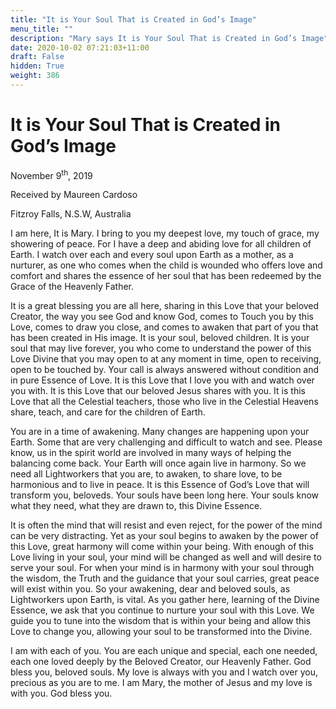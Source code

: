 ```yaml
---
title: "It is Your Soul That is Created in God’s Image"
menu_title: ""
description: "Mary says It is Your Soul That is Created in God’s Image"
date: 2020-10-02 07:21:03+11:00
draft: False
hidden: True
weight: 386
---
```

# It is Your Soul That is Created in God’s Image

November 9<sup>th</sup>, 2019

Received by Maureen Cardoso

Fitzroy Falls, N.S.W, Australia



I am here, It is Mary. I bring to you my deepest love, my touch of grace, my showering of peace. For I have a deep and abiding love for all children of Earth. I watch over each and every soul upon Earth as a mother, as a nurturer, as one who comes when the child is wounded who offers love and comfort and shares the essence of her soul that has been redeemed by the Grace of the Heavenly Father. 

It is a great blessing you are all here, sharing in this Love that your beloved Creator, the way you see God and know God, comes to Touch you by this Love, comes to draw you close, and comes to awaken that part of you that has been created in His image. It is your soul, beloved children. It is your soul that may live forever, you who come to understand the power of this Love Divine that you may open to at any moment in time, open to receiving, open to be touched by. Your call is always answered without condition and in pure Essence of Love. It is this Love that I love you with and watch over you with. It is this Love that our beloved Jesus shares with you. It is this Love that all the Celestial teachers, those who live in the Celestial Heavens share, teach, and care for the children of Earth. 

You are in a time of awakening. Many changes are happening upon your Earth. Some that are very challenging and difficult to watch and see. Please know, us in the spirit world are involved in many ways of helping the balancing come back. Your Earth will once again live in harmony. So we need all Lightworkers that you are, to awaken, to share love, to be harmonious and to live in peace. It is this Essence of God’s Love that will transform you, beloveds. Your souls have been long here. Your souls know what they need, what they are drawn to, this Divine Essence. 

It is often the mind that will resist and even reject, for the power of the mind can be very distracting. Yet as your soul begins to awaken by the power of this Love, great harmony will come within your being. With enough of this Love living in your soul, your mind will be changed as well and will desire to serve your soul. For when your mind is in harmony with your soul through the wisdom, the Truth and the guidance that your soul carries, great peace will exist within you. So your awakening, dear and beloved souls, as Lightworkers upon Earth, is vital. As you gather here, learning of the Divine Essence, we ask that you continue to nurture your soul with this Love. We guide you to tune into the wisdom that is within your being and allow this Love to change you, allowing your soul to be transformed into the Divine. 

I am with each of you. You are each unique and special, each one needed, each one loved deeply by the Beloved Creator, our Heavenly Father. God bless you, beloved souls. My love is always with you and I watch over you, precious as you are to me. I am Mary, the mother of Jesus and my love is with you. God bless you.
